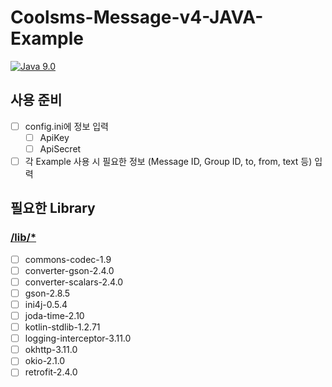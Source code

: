 # Coolsms-Message-v4-JAVA-Example

[![Java 9.0](https://img.shields.io/badge/Java-v9.0-red.svg)](https://www.oracle.com/technetwork/java/javase/downloads/jdk9-downloads-3848520.html)

## 사용 준비
- [ ] config.ini에 정보 입력
  - [ ] ApiKey
  - [ ] ApiSecret

- [ ] 각 Example 사용 시 필요한 정보 (Message ID, Group ID, to, from, text 등) 입력

## 필요한 Library
### [/lib/*](https://github.com/KimGenius/coolsms-v4-examples/tree/java/java/lib)
- [ ] commons-codec-1.9
- [ ] converter-gson-2.4.0
- [ ] converter-scalars-2.4.0
- [ ] gson-2.8.5
- [ ] ini4j-0.5.4
- [ ] joda-time-2.10
- [ ] kotlin-stdlib-1.2.71
- [ ] logging-interceptor-3.11.0
- [ ] okhttp-3.11.0
- [ ] okio-2.1.0
- [ ] retrofit-2.4.0
